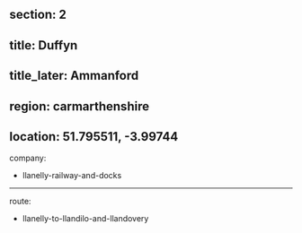 section: 2
----
title: Duffyn
----
title_later: Ammanford
----
region: carmarthenshire
----
location: 51.795511, -3.99744
----
company:
- llanelly-railway-and-docks
----
route:
- llanelly-to-llandilo-and-llandovery

